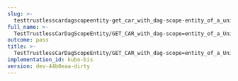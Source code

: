 ```yaml
---
slug: >-
  testtrustlesscardagscopeentity-get_car_with_dag-scope-entity_of_a_unixfs_file_(accept_header)-header_x-content-type-options
full_name: >-
  TestTrustlessCarDagScopeEntity/GET_CAR_with_dag-scope=entity_of_a_UnixFS_file_(Accept_Header)/Header_X-Content-Type-Options
outcome: pass
title: >-
  TestTrustlessCarDagScopeEntity/GET_CAR_with_dag-scope=entity_of_a_UnixFS_file_(Accept_Header)/Header_X-Content-Type-Options
implementation_id: kubo-bis
version: dev-44b0eaa-dirty
---
```


